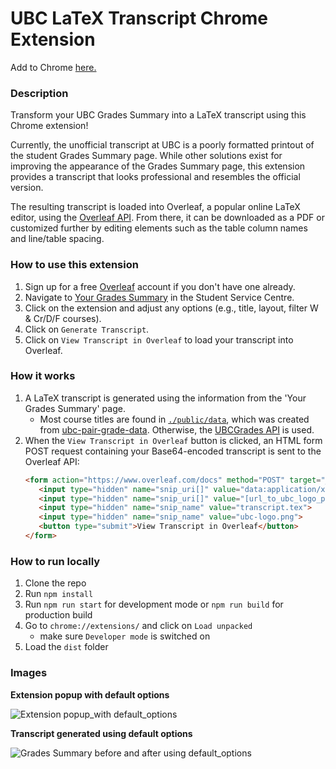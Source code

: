 # UBC LaTeX Transcript Chrome Extension

Add to Chrome [here.](https://chromewebstore.google.com/detail/ubc-latex-transcript/kfkhdllleecjpgamiadfdeffgjmljhkp)

### Description
Transform your UBC Grades Summary into a LaTeX transcript using this Chrome extension! 

Currently, the unofficial transcript at UBC is a poorly formatted printout of the student Grades Summary page. While other solutions exist for improving the appearance of the Grades Summary page, this extension provides a transcript that looks professional and resembles the official version.

The resulting transcript is loaded into Overleaf, a popular online LaTeX editor, using the [Overleaf API](https://www.overleaf.com/devs). From there, it can be downloaded as a PDF or customized further by editing elements such as the table column names and line/table spacing.

### How to use this extension
1. Sign up for a free [Overleaf](https://www.overleaf.com/) account if you don't have one already.
2. Navigate to [Your Grades Summary](https://ssc.adm.ubc.ca/sscportal/servlets/SSCMain.jsp?function=SessGradeRpt) in the Student Service Centre.
3. Click on the extension and adjust any options (e.g., title, layout, filter W & Cr/D/F courses).
4. Click on `Generate Transcript`.
4. Click on `View Transcript in Overleaf` to load your transcript into Overleaf.

### How it works
1. A LaTeX transcript is generated using the information from the 'Your Grades Summary' page.
   - Most course titles are found in [`./public/data`](https://github.com/sarah157/ubc-latex-transcript/tree/main/public/data), which was created from [ubc-pair-grade-data](https://github.com/DonneyF/ubc-pair-grade-data). Otherwise, the [UBCGrades API](https://ubcgrades.com/api-reference) is used.
3. When the `View Transcript in Overleaf` button is clicked, an HTML form POST request containing your Base64-encoded transcript is sent to the Overleaf API:
   ```html
   <form action="https://www.overleaf.com/docs" method="POST" target="_blank">
      <input type="hidden" name="snip_uri[]" value="data:application/x-tex;base64,[your_base64_encoded_transcript]">      
      <input type="hidden" name="snip_uri[]" value="[url_to_ubc_logo_png]">
      <input type="hidden" name="snip_name" value="transcript.tex">
      <input type="hidden" name="snip_name" value="ubc-logo.png">
      <button type="submit">View Transcript in Overleaf</button>
   </form>
   ```

### How to run locally
1. Clone the repo
2. Run `npm install`
2. Run `npm run start` for development mode or `npm run build` for production build
3. Go to `chrome://extensions/` and click on `Load unpacked`
   - make sure `Developer mode` is switched on
4. Load the `dist` folder

### Images
**Extension popup with default options**

![Extension popup_with default_options](https://github.com/sarah157/ubc-latex-transcript/assets/47197893/05caf1a6-47b0-4ab2-a03b-98211ba83790)



**Transcript generated using default options**

![Grades Summary before and after using default_options](https://github.com/sarah157/ubc-latex-transcript/assets/47197893/9388636b-1e42-460c-bbae-df0017cffcb8)


